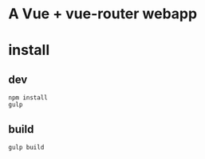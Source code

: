 # A Vue + vue-router webapp

# install

## dev

```
npm install
gulp

```

## build

```
gulp build

```